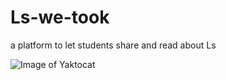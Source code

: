 # Ls-we-took
a platform to let students share and read about Ls

![Image of Yaktocat](https://github.com/younghupark/Penn-Ls/penn-ls-preview.png)
